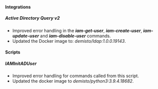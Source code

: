 #### Integrations
##### Active Directory Query v2
- Improved error handling in the ***iam-get-user***, ***iam-create-user***, ***iam-update-user*** and ***iam-disable-user*** commands.
- Updated the Docker image to: *demisto/ldap:1.0.0.19143*.


#### Scripts
##### IAMInitADUser
- Improved error handling for commands called from this script.
- Updated the docker image to *demisto/python3:3.9.4.18682*.

